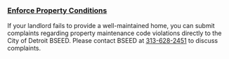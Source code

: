 ### [Enforce Property Conditions](https://detroitmi.gov/departments/buildings-safety-engineering-and-environmental-department)

If your landlord fails to provide a well-maintained home, you can submit complaints regarding property maintenance code violations directly to the City of Detroit BSEED. Please contact BSEED at [313-628-2451](tel:+1-313-628-2451) to discuss complaints.
